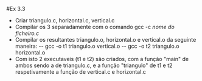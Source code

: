 #Ex 3.3
- Criar triangulo.c, horizontal.c, vertical.c
- Compilar os 3 separadamente com o comando gcc -c *nome do ficheiro.c*
- Compilar os resultantes triangulo.o, horizontal.o e vertical.o da seguinte maneira:
-- gcc -o t1 triangulo.o vertical.o
-- gcc -o t2 triangulo.o horizontal.o
- Com isto 2 executaveis (t1 e t2) são criados, com a função "main" de ambos sendo a de triangulo.c, e a função "triangulo" de t1 e t2 respetivamente a função de vertical.c e horizontal.c